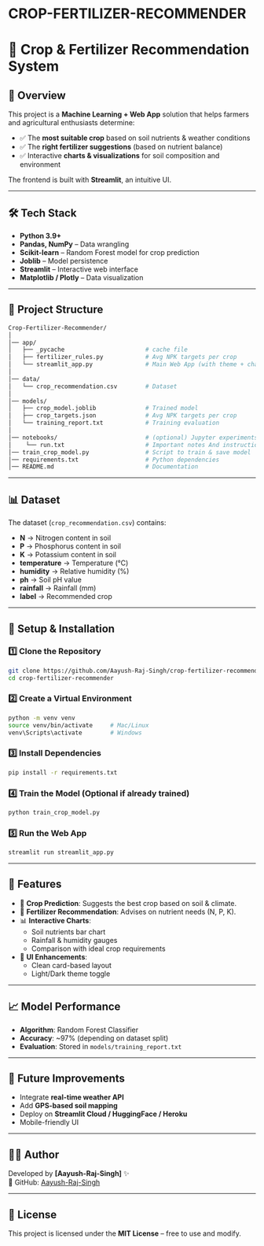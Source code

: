 # CROP-FERTILIZER-RECOMMENDER
# 🌾 Crop & Fertilizer Recommendation System  

## 📌 Overview  
This project is a **Machine Learning + Web App** solution that helps farmers and agricultural enthusiasts determine:  
- ✅ The **most suitable crop** based on soil nutrients & weather conditions  
- ✅ The **right fertilizer suggestions** (based on nutrient balance)  
- ✅ Interactive **charts & visualizations** for soil composition and environment  

The frontend is built with **Streamlit**, an intuitive UI.  

---

## 🛠️ Tech Stack  
- **Python 3.9+**  
- **Pandas, NumPy** – Data wrangling  
- **Scikit-learn** – Random Forest model for crop prediction  
- **Joblib** – Model persistence  
- **Streamlit** – Interactive web interface  
- **Matplotlib / Plotly** – Data visualization  

---

## 📂 Project Structure  
```bash
Crop-Fertilizer-Recommender/
│
│── app/
│   ├── _pycache                       # cache file
│   ├── fertilizer_rules.py            # Avg NPK targets per crop
│   └── streamlit_app.py               # Main Web App (with theme + charts)
│
│── data/
│   └── crop_recommendation.csv        # Dataset
│
│── models/
│   ├── crop_model.joblib              # Trained model
│   ├── crop_targets.json              # Avg NPK targets per crop
│   └── training_report.txt            # Training evaluation
│
│── notebooks/                         # (optional) Jupyter experiments
│    └── run.txt                       # Important notes And instructions    
│── train_crop_model.py                # Script to train & save model      
│── requirements.txt                   # Python dependencies
│── README.md                          # Documentation

```

---

## 📊 Dataset  
The dataset (`crop_recommendation.csv`) contains:  
- **N** → Nitrogen content in soil  
- **P** → Phosphorus content in soil  
- **K** → Potassium content in soil  
- **temperature** → Temperature (°C)  
- **humidity** → Relative humidity (%)  
- **ph** → Soil pH value  
- **rainfall** → Rainfall (mm)  
- **label** → Recommended crop  

---

## 🚀 Setup & Installation  

### 1️⃣ Clone the Repository  
```bash
git clone https://github.com/Aayush-Raj-Singh/crop-fertilizer-recommender.git
cd crop-fertilizer-recommender
```

### 2️⃣ Create a Virtual Environment  
```bash
python -m venv venv
source venv/bin/activate     # Mac/Linux
venv\Scripts\activate        # Windows
```

### 3️⃣ Install Dependencies  
```bash
pip install -r requirements.txt
```

### 4️⃣ Train the Model (Optional if already trained)  
```bash
python train_crop_model.py
```

### 5️⃣ Run the Web App  
```bash
streamlit run streamlit_app.py
```

---

## 🌟 Features  
- 🔮 **Crop Prediction**: Suggests the best crop based on soil & climate.  
- 🧪 **Fertilizer Recommendation**: Advises on nutrient needs (N, P, K).  
- 📊 **Interactive Charts**:  
  - Soil nutrients bar chart  
  - Rainfall & humidity gauges  
  - Comparison with ideal crop requirements  
- 🎨 **UI Enhancements**:  
  - Clean card-based layout  
  - Light/Dark theme toggle  

---

## 📈 Model Performance  
- **Algorithm**: Random Forest Classifier  
- **Accuracy**: ~97% (depending on dataset split)  
- **Evaluation**: Stored in `models/training_report.txt`  

---

## 🔮 Future Improvements  
- Integrate **real-time weather API**  
- Add **GPS-based soil mapping**  
- Deploy on **Streamlit Cloud / HuggingFace / Heroku**  
- Mobile-friendly UI  

---

## 👨‍💻 Author  
Developed by **[Aayush-Raj-Singh]** ✨  
🔗 GitHub: [Aayush-Raj-Singh](https://github.com/Aayush-Raj-Singh)  

---

## 📜 License  
This project is licensed under the **MIT License** – free to use and modify.  
